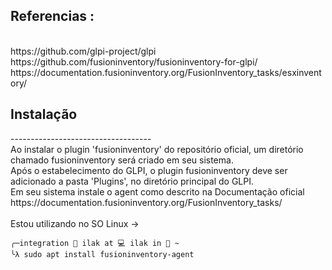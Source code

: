 Referencias :
<br>
-----------------------------------------------------------------------------
<br>
https://github.com/glpi-project/glpi
<br>
https://github.com/fusioninventory/fusioninventory-for-glpi/
<br>
https://documentation.fusioninventory.org/FusionInventory_tasks/esxinventory/
<br>
<h2>Instalação</h2>
-----------------------------------
<br>
Ao instalar o plugin 'fusioninventory' do repositório oficial, um diretório chamado fusioninventory será criado em seu sistema.
<br>
Após o estabelecimento do GLPI, o plugin fusioninventory deve ser adicionado a pasta 'Plugins', no diretório principal do GLPI.
<br>
Em seu sistema instale o agent como descrito na Documentação oficial https://documentation.fusioninventory.org/FusionInventory_tasks/ 
<br>
<br>
Estou utilizando no SO Linux ->
<br>

```
╭─integration 💁 ilak at 💻 ilak in 📁 ~
╰λ sudo apt install fusioninventory-agent
```
